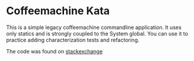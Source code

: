 # Coffeemachine Kata

This is a simple legacy coffeemachine commandline application.
It uses only statics and is strongly coupled to the System global.
You can use it to practice adding characterization tests and refactoring.

The code was found on [stackexchange](https://codereview.stackexchange.com/questions/83135/designing-a-coffee-machine)

